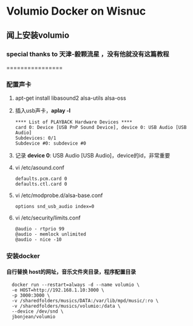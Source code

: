 # Volumio Docker on Wisnuc #
## 闻上安装volumio ##
### special thanks to 天津-毅颗流星 ，没有他就没有这篇教程 ###

================

### 配置声卡 ###

1.   apt-get install libasound2 alsa-utils alsa-oss
2.   插入usb声卡，**aplay -l**
    
     ``` 
     **** List of PLAYBACK Hardware Devices ****
     card 0: Device [USB PnP Sound Device], device 0: USB Audio [USB Audio]
     Subdevices: 0/1
     Subdevice #0: subdevice #0
     ```
3.  记录 **device 0**: USB Audio [USB Audio]，device的id，非常重要
4.  vi  /etc/asound.conf 


    ``` 
    defaults.pcm.card 0
    defaults.ctl.card 0
    ```
    
    
5.  vi /etc/modprobe.d/alsa-base.conf 

    ``` 
    options snd_usb_audio index=0 
    ```
6.  vi /etc/security/limits.conf 
   
    ```
    @audio - rtprio 99 
    @audio - memlock unlimited 
    @audio - nice -10
    ```    
    
  ### 安装docker ###
  #### 自行替换 host的网址，音乐文件夹目录，程序配置目录 ###

```
  docker run --restart=always -d --name volumio \
  -e HOST=http://192.168.1.10:3000 \
  -p 3000:3000 \
  -v /sharedfolders/musics/DATA:/var/lib/mpd/music/:ro \
  -v /sharedfolders/musics/volumio:/data \
  --device /dev/snd \
  jbonjean/volumio
```
       

